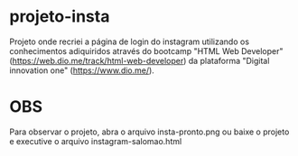 # projeto-insta
 Projeto onde recriei a página de login do instagram utilizando os conhecimentos adiquiridos através do bootcamp "HTML Web Developer" (https://web.dio.me/track/html-web-developer) da plataforma "Digital innovation one" (https://www.dio.me/).
 
 # OBS
  Para observar o projeto, abra o arquivo insta-pronto.png ou baixe o projeto e executive o arquivo instagram-salomao.html
